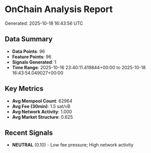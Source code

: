# OnChain Analysis Report
Generated: 2025-10-18 16:43:56 UTC

## Data Summary
- **Data Points**: 96
- **Feature Points**: 96
- **Signals Generated**: 1
- **Time Range**: 2025-10-16 23:40:11.419844+00:00 to 2025-10-18 16:43:54.049027+00:00

## Key Metrics
- **Avg Mempool Count**: 62964
- **Avg Fee (30min)**: 1.5 sat/vB
- **Avg Network Activity**: 1.000
- **Avg Market Structure**: 0.625

## Recent Signals
- **NEUTRAL** (0.10) - Low fee pressure; High network activity

